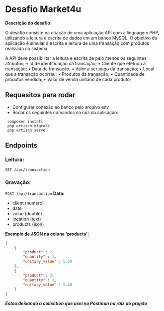 # Desafio Market4u

**Descrição do desafio:**

O desafio consiste na criação de uma aplicação API com a linguagem PHP, utilizando a leitura e escrita de dados em um banco MySQL.
O objetivo da aplicação é simular a escrita e leitura de uma transação com produtos realizada no sistema.

A API deve possibilitar a leitura e escrita de pelo menos os seguintes atributos;
• Id de identificação da transação;
• Cliente que efetuou a transação;
• Data da transação;
• Valor a ser pago da transação;
• Local que a transação ocorreu;
• Produtos da transação;
• Quantidade de produtos vendida;
• Valor de venda unitário de cada produto;

## Requesitos para rodar
* Configurar conexão ao banco pelo arquivo env
* Rodar os seguintes comandos na raiz da aplicação:
``` 
 composer install  
 php artisan migrate 
 php artisan serve 
 ```

## Endpoints

### Leitura: 
``` GET /api/transaction ```


### Gravação:
``` POST /api/transaction ```
**Data:**
* client (numero)
* date
* value (double)
* location (text)
* products (json)

**Exemplo de JSON na coluna 'products':**

~~~ JSON
[
    {
        "product" : 2,
        "quantity" : 1,
        "unitary_value" : 5.50
    },
    {
        "product" : 3,
        "quantity" : 1,
        "unitary_value" : 5.40
    }
]
~~~

***Estou deixando a collection que usei no Postman na raiz do projeto***